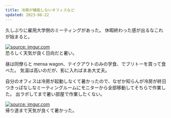 ```yaml
---
title: 冷房が機能しないオフィスなど
updated: 2023-08-22
---
```


久しぶりに雇用大学側のミーティングがあった。
休暇終わった感が出るなこれが始まると。

<a href="https://imgur.com/SVInkYy"><img src="https://i.imgur.com/SVInkYy.jpg" title="source: imgur.com" /></a>  
恐ろしく天気が良く日向だと暑い。

昼は同僚らと mensa wagon、テイクアウトのみの学食、でブリトーを買って食べた。
気温は高いのだが、影に入ればまあ大丈夫。

自分のオフィスは冷房が起動しなくて暑かったので、なぜか知らんが冷房が終日つきっぱなしなミーティングルームにモニターから全部移動してそちらで作業した。
出ラボしてまで暑い部屋で作業したくない。

<a href="https://imgur.com/JISBrow"><img src="https://i.imgur.com/JISBrow.jpg" title="source: imgur.com" /></a>  
帰り道まで天気が良くて暑かった。
